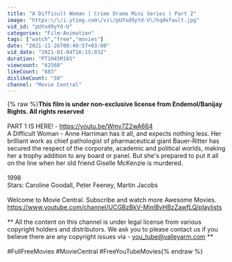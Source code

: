 ```yaml
---
title: "A Difficult Woman | Crime Drama Mini Series | Part 2"
image: "https:\/\/i.ytimg.com\/vi\/pUYxd9yYd-U\/hqdefault.jpg"
vid_id: "pUYxd9yYd-U"
categories: "Film-Animation"
tags: ["watch","free","movies"]
date: "2021-11-26T00:40:57+03:00"
vid_date: "2021-01-04T16:15:03Z"
duration: "PT1H45M16S"
viewcount: "62568"
likeCount: "683"
dislikeCount: "50"
channel: "Movie Central"
---
```

{% raw %}**This film is under non-exclusive license from Endemol/Banijay Rights.  All rights reserved**<br /><br />PART 1 IS HERE! - <a rel="nofollow" target="blank" href="https://youtu.be/Wmv7Z2wA664">https://youtu.be/Wmv7Z2wA664</a><br />A Difficult Woman - Anne Harriman has it all, and expects nothing less. Her brilliant work as chief pathologist of pharmaceutical giant Bauer-Ritter has secured the respect of the corporate, academic and political worlds, making her a trophy addition to any board or panel. But she's prepared to put it all on the line when her old friend Giselle McKenzie is murdered.<br /><br />1998<br />Stars: Caroline Goodall, Peter Feeney, Martin Jacobs<br /><br />Welcome to Movie Central. Subscribe and watch more Awesome Movies. <br /><a rel="nofollow" target="blank" href="https://www.youtube.com/channel/UCGBzBkV-MinlBvHBzZawfLQ/playlists">https://www.youtube.com/channel/UCGBzBkV-MinlBvHBzZawfLQ/playlists</a><br /><br />** All the content on this channel is under legal license from various copyright holders and distributors. We ask you to please contact us if you believe there are any copyright issues via - you_tube@valleyarm.com  **<br /><br />#FullFreeMovies #MovieCentral #FreeYouTubeMovies{% endraw %}

